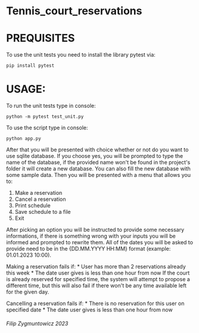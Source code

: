 # Tennis_court_reservations

# PREQUISITES

To use the unit tests you need to install the library pytest via:
```
pip install pytest
```

# USAGE:
To run the unit tests type in console:
```
python -m pytest test_unit.py
```
To use the script type in console:
```
python app.py
```

After that you will be presented with choice whether or not do you want to use sqlite database. If you choose yes, you will be prompted to type
the name of the database, if the provided name won't be found in the project's folder it will create a new database. You can also fill the
new database with some sample data. Then you will be presented with a menu that allows you to:

1. Make a reservation
2. Cancel a reservation
3. Print schedule
4. Save schedule to a file
5. Exit

After picking an option you will be instructed to provide some necessary informations, if there is something wrong with your inputs you will
be informed and prompted to rewrite them.
All of the dates you will be asked to provide need to be in the {DD.MM.YYYY HH:MM} format (example: 01.01.2023 10:00).

Making a reservation fails if:
    * User has more than 2 reservations already this week
    * The date user gives is less than one hour from now
If the court is already reserved for specified time, the system will attempt to propose a different time, but this will also fail
if there won't be any time available left for the given day.

Cancelling a reservation fails if:
    * There is no reservation for this user on specified date
    * The date user gives is less than one hour from now

###### Filip Zygmuntowicz 2023
